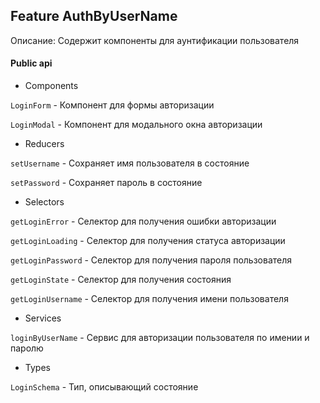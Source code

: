 ## Feature AuthByUserName

Описание:
Содержит компоненты для аунтификации пользователя

#### Public api

- Components

`LoginForm` - Компонент для формы авторизации

`LoginModal` - Компонент для модального окна авторизации

- Reducers

`setUsername` - Сохраняет имя пользователя в состояние

`setPassword` - Сохраняет пароль в состояние

- Selectors

`getLoginError` - Селектор для получения ошибки авторизации

`getLoginLoading` - Селектор для получения статуса авторизации

`getLoginPassword` - Селектор для получения пароля пользователя

`getLoginState` - Селектор для получения состояния

`getLoginUsername` - Селектор для получения имени пользователя

- Services

`loginByUserName` - Сервис для авторизации пользователя по имении и паролю

- Types

`LoginSchema` - Тип, описывающий состояние
